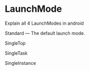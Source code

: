 # LaunchMode
Explain all 4  LaunchModes in android

Standard — The default launch mode.

SingleTop

SingleTask

SingleInstance
